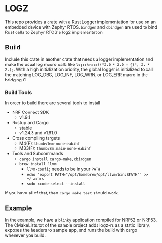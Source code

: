 # LOGZ

This repo provides a crate with a Rust Logger implementation for use on an embedded device with Zephyr RTOS. `bindgen` and `cbindgen` are used to bind Rust calls to Zephyr RTOS's log2 implementation

## Build

Include this crate in another crate that needs a logger implementation and make the usual log macro calls like `log::trace!("2.0 * 2.0 = {}", 2. * 2.);`. With a high initialization priority, the global logger is initialized to call the matching LOG_DBG, LOG_INF, LOG_WRN, or LOG_ERR macro in the bridging C.

### Build Tools

In order to build there are several tools to install

* NRF Connect SDK
  * v1.9.1
* Rustup and Cargo
  * stable
  * v1.24.3 and v1.61.0
* Cross compiling targets
  * M4(F): `thumbv7em-none-eabihf`
  * M33(F): `thumbv8m.main-none-eabihf`
* Tools and Subcommands
  * `cargo install cargo-make,cbindgen`
  * `brew install llvm`
    * `llvm-config` needs to be in your `PATH`
    * `echo 'export PATH="/opt/homebrew/opt/llvm/bin:$PATH"' >> ~/.zshrc`
    * `sudo xcode-select --install`
  
If you have all of that, then `cargo make test` should work.

## Example

In the example, we have a `blinky` application compiled for NRF52 or NRF53. The CMakeLists.txt of the sample project adds logz-rs as a static library, exposes the headers to sample app, and runs the build with cargo whenever you build.